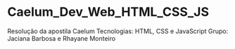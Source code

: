 # Caelum_Dev_Web_HTML_CSS_JS


Resolução da apostila Caelum 
Tecnologias: HTML, CSS e JavaScript
Grupo: Jaciana Barbosa e Rhayane Monteiro
